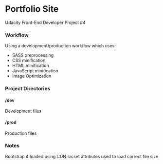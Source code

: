 # Portfolio Site
Udacity Front-End Developer Project #4

### Workflow
Using a development/production workflow which uses:
* SASS preprocessing
* CSS minification
* HTML minification
* JavaScript minification
* Image Optimization
### Project Directories
#### /dev
Development files
#### /prod
Production files
### Notes
Bootstrap 4 loaded using CDN
srcset attributes used to load correct file size
